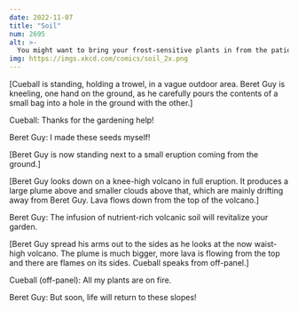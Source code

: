 ```yaml
---
date: 2022-11-07
title: "Soil"
num: 2695
alt: >-
  You might want to bring your frost-sensitive plants in from the patio. The high-level aerosols may result in short-term cooling across the entire backyard.
img: https://imgs.xkcd.com/comics/soil_2x.png
---
```

[Cueball is standing, holding a trowel, in a vague outdoor area. Beret Guy is kneeling, one hand on the ground, as he carefully pours the contents of a small bag into a hole in the ground with the other.]

Cueball: Thanks for the gardening help!

Beret Guy: I made these seeds myself!

[Beret Guy is now standing next to a small eruption coming from the ground.]

[Beret Guy looks down on a knee-high volcano in full eruption. It produces a large plume above and smaller clouds above that, which are mainly drifting away from Beret Guy. Lava flows down from the top of the volcano.]

Beret Guy: The infusion of nutrient-rich volcanic soil will revitalize your garden.

[Beret Guy spread his arms out to the sides as he looks at the now waist-high volcano. The plume is much bigger, more lava is flowing from the top and there are flames on its sides. Cueball speaks from off-panel.]

Cueball (off-panel): All my plants are on fire.

Beret Guy: But soon, life will return to these slopes!